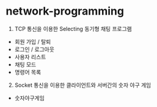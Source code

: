 # network-programming

1. TCP 통신을 이용한 Selecting 동기형 채팅 프로그램 
- 회원 가입 / 탈퇴 
- 로그인 / 로그아웃
- 사용자 리스트
- 채팅 모드
- 명령어 목록


2. Socket 통신을 이용한 클라이언트와 서버간의 숫자 야구 게임
- 숫자야구게임
